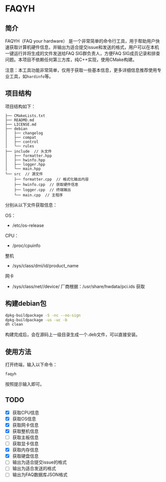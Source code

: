 # FAQYH

## 简介

FAQYH（FAQ your hardware） 是一个非常简单的命令行工具，用于帮助用户快速获取计算机硬件信息，并输出为适合提交issue和发送的格式，用户可以在本机一键运行并将生成的文件发送给FAQ SIG群负责人，方便FAQ SIG成员记录和排查问题。本项目不依赖任何第三方库，纯C++实现，使用CMake构建。

注意：本工具功能非常简单，仅用于获取一些基本信息，更多详细信息推荐使用专业工具，如`hardinfo`等。

## 项目结构

项目结构如下：

```
├── CMakeLists.txt
├── READMD.md
├── LICENSE.md
├── debian
│   ├── changelog
│   ├── compat
│   ├── control
│   └── rules
├── include  // 头文件
│   ├── formatter.hpp
│   ├── hwinfo.hpp
│   ├── logger.hpp
│   └── main.hpp
└── src  // 源文件
    ├── formatter.cpp  // 格式化输出内容
    ├── hwinfo.cpp  // 获取硬件信息
    ├── logger.cpp  // 终端输出
    └── main.cpp  // 主程序

```

分别从以下文件获取信息：

OS：
- /etc/os-release

CPU：
- /proc/cpuinfo

整机
- /sys/class/dmi/id/product_name 

网卡
- /sys/class/net/<interface>/device/
厂商根据：/usr/share/hwdata/pci.ids 获取



## 构建debian包

```bash
dpkg-buildpackage -S -nc --no-sign
dpkg-buildpackage -us -uc -b
dh clean
```

构建完成后，会在源码上一级目录生成一个.deb文件，可以直接安装。

## 使用方法

打开终端，输入以下命令：

```bash
faqyh
```

按照提示输入即可。

## TODO

- [x] 获取CPU信息
- [x] 获取OS信息
- [x] 获取网卡信息
- [x] 获取整机信息
- [ ] 获取主板信息
- [ ] 获取显卡信息
- [x] 获取内存信息
- [x] 获取硬盘信息
- [ ] 输出为适合提交issue的格式
- [ ] 输出为适合发送的格式
- [ ] 输出为FAQ数据库JSON格式